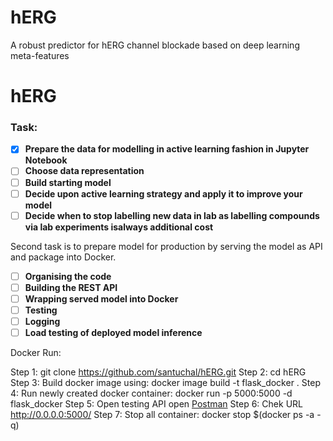 # hERG
A robust predictor for hERG channel blockade based on deep learning meta-features
# hERG

### **Task:**

*   [x] **Prepare the data for modelling in active learning fashion in Jupyter Notebook**
*   [ ] **Choose data representation**
*   [ ] **Build starting model**
*   [ ] **Decide upon active learning strategy and apply it to improve your model**
*   [ ] **Decide when to stop labelling new data in lab as labelling compounds via lab experiments isalways additional cost**

Second task is to prepare model for production by serving the model as API and package into Docker.

*   [ ] **Organising the code**
*   [ ] **Building the REST API**
*   [ ] **Wrapping served model into Docker**
*   [ ] **Testing**
*   [ ] **Logging**
*   [ ] **Load testing of deployed model inference**

Docker Run:

Step 1: git clone https://github.com/santuchal/hERG.git
Step 2: cd hERG
Step 3: Build docker image using: docker image build -t flask_docker .
Step 4: Run newly created docker container: docker run -p 5000:5000 -d flask_docker
Step 5: Open testing API open [Postman](https://www.postman.com/)
Step 6: Chek URL http://0.0.0.0:5000/ 
Step 7: Stop all container: docker stop $(docker ps -a -q) 